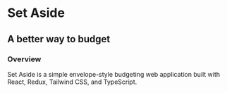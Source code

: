 # Set Aside
## A better way to budget

### Overview
Set Aside is a simple envelope-style budgeting web application built with React, Redux, Tailwind CSS, and TypeScript.